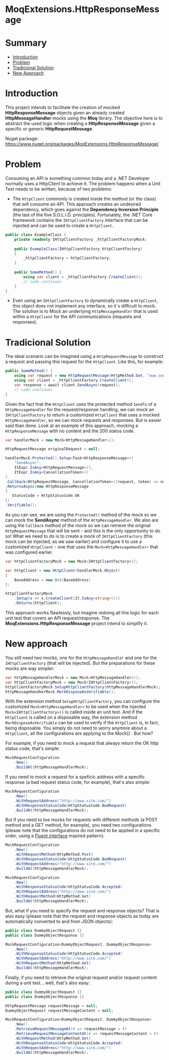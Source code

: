 MoqExtensions.HttpResponseMessage
=============================

# Summary

- [Introduction](#introduction)
- [Problem](#problem)
- [Tradicional Solution](#tradicional-solution)
- [New Approach](#new-approach)

# Introduction

This project intends to facilitate the creation of mocked **HttpResponseMessage** objects given an already created **HttpMessageHandler** mocks using the **Moq** library. The objective here is to abstract the used logic when creating a **HttpResponseMessage** given a specific or generic **HttpRequestMessage**.

Nuget package: https://www.nuget.org/packages/MoqExtensions.HttpResponseMessage/



# Problem

Consuming an API is something common today and a .NET Developer normally uses a HttpClient to achieve it. The problem happens when a Unit Test needs to be written, because of two problems:

- The `HttpClient` commonly is created inside the method (or the class) that will consume an API. This approach creates an undesired dependency, which goes against the **Dependency Inversion Principle** (the last of the five S.O.L.I.D. principles). Fortunately, the .NET Core framework contains the `IHttpClientFactory` interface that can be injected and can be used to create a `HttpClient`.

```csharp
public class ExampleClass {
    private readonly IHttpClientFactory _httpClientFactoryMock;
    
    public ExampleClass(IHttpClientFactory httpClientFactory)
    {
        _httpClientFactory = httpClientFactory;
    }
    
    public SomeMethod() {
        using var client = _httpClientFactory.CreateClient();
        // code continues
    }
}
```

- Even using an `IHttpClientFactory` to dynamically create a `HttpClient`, this object does not implement any interface, so it´s difficult to mock. The solution is to Mock an underlying `HttpMessageHandler` that is used within a `HttpClient` for the API communications (requests and responses).



# Tradicional Solution

The ideal scenario can be imagined using a `HttpRequestMessage` to construct a request and passing this request for the `HttpClient`. Like this, for example:

```csharp
public SomeMethod() {
    using var request = new HttpRequestMessage(HttpMethod.Get, "www.someaddress.com/api");
    using var client = _httpClientFactory.CreateClient();
    var response = await client.SendAsync(request);
    // code continues    
}
```

Given the fact that the `HttpClient` uses the protected method `SendTo` of a `HttpMessageHandler` for the request/response handling, we can mock an `IHttpClientFactory` to return a customized `HttpClient` that uses a mocked `HttpMessageHandler`, so we can mock requests and responses. But is easier said than done. Look at an example of this approach, mocking a `HttpResponseMessage` with no content and the 200 status code.

```csharp
var handlerMock = new Mock<HttpMessageHandler>();

HttpRequestMessage originalRequest = null;

handlerMock.Protected().Setup<Task<HttpResponseMessage>>(
    "SendAsync",
    ItExpr.IsAny<HttpRequestMessage>(),
    ItExpr.IsAny<CancellationToken>()
)
.Callback<HttpRequestMessage, CancellationToken>((request, token) => originalRequest = request)
.ReturnsAsync(new HttpResponseMessage
{
   StatusCode = HttpStatusCode.OK
})
.Verifiable();
```

As you can see, we are using the `Protected()` method of the mock so we can mock the **SendAsync** method of the `HttpMessageHandler`. We also are using the `Callback` method of the mock so we can retrieve the original `HttpRequestMessage` that will be sent - and this is the only opportunity to do so! What we need to do is to create a mock of `IHttpClientFactory` (this mock can be injected, as we saw earlier) and configure it to use a customized `HttpClient` - one that uses the `Mock<HttpMessageHandler>` that was configured earlier.

```csharp
var httpClientFactoryMock = new Mock<IHttpClientFactory>();

var httpClient = new HttpClient(handlerMock.Object)
{
	BaseAddress = new Uri(BaseAddress)
};

httpClientFactoryMock
	.Setup(x => x.CreateClient(It.IsAny<string>()))
	.Returns(httpClient);
```

This approach works flawlessly, but imagine redoing all this logic for each unit test that covers an API request/response. The **MoqExtensions.HttpResponseMessage** project intend to simplify it.



# New approach

You still need two mocks, one for the `HttpMessageHandler` and one for the `IHttpClientFactory` (that will be injected). But the preparations for these mocks are way simpler:

```csharp
var httpMessageHandlerMock = new Mock<HttpMessageHandler>();
var httpClientFactoryMock = new Mock<IHttpClientFactory>();
httpClientFactoryMock.SetupHttpClientFactory(httpMessageHandlerMock);
httpMessageHandkerMock.MarkDisposeAsVerifiable();
```

With the extension method `SetupHttpClientFactory`, you can configure the customized `Mock<HttpMessageHandler>` to be used when the injected `Mock<IHttpClientFactory>()` is called inside an unit test. And if the `HttpClient` is called on a disposable way, the extension method `MarkDisposeAsVerifiable` can be used to verify if the `HttpClient` is, in fact, being disposable. You simply do not need to worry anymore about a `HttpClient`, all the configurations are applying to the Mock<IHttpClientFactory>()`. But how?

For example, if you need to mock a request that always return the OK http status code, that's simple:

```csharp
MockRequestConfiguration
    .New()
    .BuildAt(httpMessageHandlerMock);
```

If you need to mock a request for a speficic address with a specific response (a bad request status code, for example), that's also simple:

```csharp
MockRequestConfiguration
    .New()
    .WithRequestAddress("http://www.site.com/")
    .WithResponseStatusCode(HttpStatusCode.BadRequest)
    .BuildAt(httpMessageHandlerMock);
```

But if you need to toe mocks for requests with different methods (a POST method and a GET method, for example), you need two configurations (please note that the configurations do not need to be applied in a specific order, using a [Fluent interface](https://en.wikipedia.org/wiki/Fluent_interface) inspired pattern):

```csharp
MockRequestConfiguration
    .New()
    .WithRequestMethod(HttpMethod.Post)
    .WithResponseStatusCode(HttpStatusCode.BadRequest)
    .WithRequestAddress("http://www.site.com/")    
    .BuildAt(httpMessageHandlerMock);
```

```csharp
MockRequestConfiguration
    .New()    
    .WithResponseStatusCode(HttpStatusCode.Accepted)    
    .WithRequestAddress("http://www.site.com/")   
    .WithRequestMethod(HttpMethod.Get)
    .BuildAt(httpMessageHandlerMock);
```

But, what if you need to specify the request and response objects? That is also easy (please note that the request and response objects as today are automatically converted to and from JSON objects):

```csharp
public class DummyObjectRequest {}
public class DummyObjectResponse {}

MockRequestConfiguration<DummyObjectRequest, DummyObjectResponse>
    .New()    
    .WithResponseStatusCode(HttpStatusCode.Accepted)    
    .WithRequestAddress("http://www.site.com/")   
    .WithRequestMethod(HttpMethod.Get)
    .BuildAt(httpMessageHandlerMock);
```

Finally, if you need to retrieve the original request and/or request content during a unit test... well, that's also easy:

```csharp
public class DummyObjectRequest {}
public class DummyObjectResponse {}

HttpRequestMessage requestMessage = null;
DummyObjectRequest requestMessageContent = null;

MockRequestConfiguration<DummyObjectRequest, DummyObjectResponse>
    .New()
    .RetrieveRequestMessageAt(r => requestMessage = r)
    .RetrieveRequestMessageContentAt(r => requestMessageContent = r)
    .WithRequestMethod(HttpMethod.Get)
    .WithResponseStatusCode(HttpStatusCode.Accepted)    
    .WithRequestAddress("http://www.site.com/")
    .BuildAt(httpMessageHandlerMock);
```

